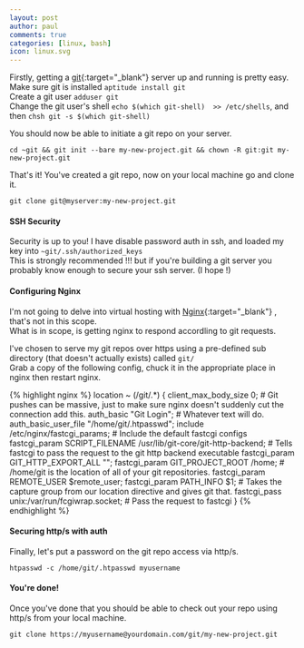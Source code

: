 ```yaml
---
layout: post
author: paul
comments: true
categories: [linux, bash]
icon: linux.svg
---
```

Firstly, getting a [git](https://git-scm.com/){:target="_blank"} server up and running is pretty easy.  
Make sure git is installed `aptitude install git`  
Create a git user `adduser git`  
Change the git user's shell `echo $(which git-shell)  >> /etc/shells`, and then `chsh git -s $(which git-shell)`

You should now be able to initiate a git repo on your server.

`cd ~git && git init --bare my-new-project.git && chown -R git:git my-new-project.git`

That's it! You've created a git repo, now on your local machine go and clone it.

`git clone git@myserver:my-new-project.git`
#### SSH Security  
Security is up to you! I have disable password auth in ssh, and loaded my key into `~git/.ssh/authorized_keys`  
This is strongly recommended !!! but if you're building a git server you probably know enough to secure your ssh server. (I hope !)
#### Configuring Nginx  
I'm not going to delve into virtual hosting with [Nginx](https://www.nginx.com/){:target="_blank"} , that's not in this scope.  
What is in scope, is getting nginx to respond accordling to git requests.

I've chosen to serve my git repos over https using a pre-defined sub directory (that doesn't actually exists) called `git/`  
Grab a copy of the following config, chuck it in the appropriate place in nginx then restart nginx.

{% highlight nginx %}
location ~ (/git/.*) {
		client_max_body_size 0; # Git pushes can be massive, just to make sure nginx doesn't suddenly cut the connection add this.
		auth_basic "Git Login"; # Whatever text will do.
		auth_basic_user_file "/home/git/.htpasswd";
		include /etc/nginx/fastcgi_params; # Include the default fastcgi configs
		fastcgi_param SCRIPT_FILENAME /usr/lib/git-core/git-http-backend; # Tells fastcgi to pass the request to the git http backend executable
		fastcgi_param GIT_HTTP_EXPORT_ALL "";
		fastcgi_param GIT_PROJECT_ROOT /home; # /home/git is the location of all of your git repositories.
		fastcgi_param REMOTE_USER $remote_user;
		fastcgi_param PATH_INFO $1; # Takes the capture group from our location directive and gives git that.
		fastcgi_pass  unix:/var/run/fcgiwrap.socket; # Pass the request to fastcgi
	}
{% endhighlight %}
#### Securing http/s with auth  
Finally, let's put a password on the git repo access via http/s.

`htpasswd -c /home/git/.htpasswd myusername`

#### You're done!  
Once you've done that you should be able to check out your repo using http/s from your local machine.

`git clone https://myusername@yourdomain.com/git/my-new-project.git`
